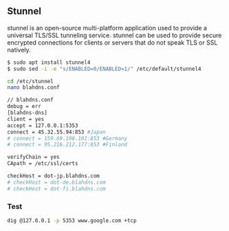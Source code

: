 ## Stunnel
stunnel is an open-source multi-platform application used to provide a universal TLS/SSL tunneling service. stunnel can be used to provide secure encrypted connections for clients or servers that do not speak TLS or SSL natively.

```bash
$ sudo apt install stunnel4
$ sudo sed -i -e "s/ENABLED=0/ENABLED=1/" /etc/default/stunnel4 

cd /etc/stunnel
nano blahdns.conf

// blahdns.conf
debug = err
[blahdns-dns]
client = yes
accept = 127.0.0.1:5353
connect = 45.32.55.94:853 #Japan
# connect = 159.69.198.101:853 #Germany
# connect = 95.216.212.177:853 #Finland

verifyChain = yes
CApath = /etc/ssl/certs

checkHost = dot-jp.blahdns.com
# checkHost = dot-de.blahdns.com 
# checkHost = dot-fi.blahdns.com 
````

### Test
```bash
dig @127.0.0.1 -p 5353 www.google.com +tcp
```

